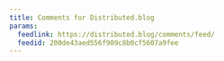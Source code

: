 ```yaml
---
title: Comments for Distributed.blog
params:
  feedlink: https://distributed.blog/comments/feed/
  feedid: 200de43aed556f909c8b0cf5607a9fee
---
```

